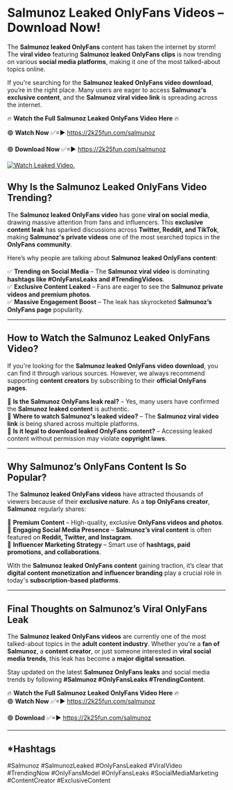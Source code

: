 # Salmunoz Leaked OnlyFans Videos – Download Now!

The **Salmunoz leaked OnlyFans** content has taken the internet by storm! The **viral video** featuring **Salmunoz leaked OnlyFans clips** is now trending on various **social media platforms**, making it one of the most talked-about topics online.  

If you're searching for the **Salmunoz leaked OnlyFans video download**, you’re in the right place. Many users are eager to access **Salmunoz's exclusive content**, and the **Salmunoz viral video link** is spreading across the internet.  

🔥 **Watch the Full Salmunoz Leaked OnlyFans Video Here** 🔥  

🟢 **Watch Now** ✅=► https://2k25fun.com/salmunoz

🟢 **Download Now** ✅=► https://2k25fun.com/salmunoz

[![Watch Leaked Video.](https://miro.medium.com/v2/resize:fit:828/format:webp/1*cilzJN44JGOrTw9NJCrNHA.gif "Watch Leaked Video")](https://2k25fun.com/salmunoz)

## **Why Is the Salmunoz Leaked OnlyFans Video Trending?**  

The **Salmunoz leaked OnlyFans video** has gone **viral on social media**, drawing massive attention from fans and influencers. This **exclusive content leak** has sparked discussions across **Twitter, Reddit, and TikTok**, making **Salmunoz's private videos** one of the most searched topics in the **OnlyFans community**.  

Here’s why people are talking about **Salmunoz leaked OnlyFans content**:  

✅ **Trending on Social Media** – The **Salmunoz viral video** is dominating **hashtags like #OnlyFansLeaks and #TrendingVideos**.  
✅ **Exclusive Content Leaked** – Fans are eager to see the **Salmunoz private videos and premium photos**.  
✅ **Massive Engagement Boost** – The leak has skyrocketed **Salmunoz’s OnlyFans page** popularity.  

---

## **How to Watch the Salmunoz Leaked OnlyFans Video?**  

If you're looking for the **Salmunoz leaked OnlyFans video download**, you can find it through various sources. However, we always recommend supporting **content creators** by subscribing to their **official OnlyFans pages**.  

🔹 **Is the Salmunoz OnlyFans leak real?** – Yes, many users have confirmed the **Salmunoz leaked content** is authentic.  
🔹 **Where to watch Salmunoz's leaked video?** – The **Salmunoz viral video link** is being shared across multiple platforms.  
🔹 **Is it legal to download leaked OnlyFans content?** – Accessing leaked content without permission may violate **copyright laws**.  

---

## **Why Salmunoz’s OnlyFans Content Is So Popular?**  

The **Salmunoz leaked OnlyFans videos** have attracted thousands of viewers because of their **exclusive nature**. As a **top OnlyFans creator**, **Salmunoz** regularly shares:  

📌 **Premium Content** – High-quality, exclusive **OnlyFans videos and photos**.  
📌 **Engaging Social Media Presence** – **Salmunoz’s viral content** is often featured on **Reddit, Twitter, and Instagram**.  
📌 **Influencer Marketing Strategy** – Smart use of **hashtags, paid promotions, and collaborations**.  

With the **Salmunoz leaked OnlyFans content** gaining traction, it’s clear that **digital content monetization and influencer branding** play a crucial role in today's **subscription-based platforms**.  

---

## **Final Thoughts on Salmunoz’s Viral OnlyFans Leak**  

The **Salmunoz leaked OnlyFans videos** are currently one of the most talked-about topics in the **adult content industry**. Whether you're a **fan of Salmunoz**, a **content creator**, or just someone interested in **viral social media trends**, this leak has become a **major digital sensation**.  

Stay updated on the latest **Salmunoz OnlyFans leaks** and social media trends by following **#Salmunoz #OnlyFansLeaks #TrendingContent**.  

🔥 **Watch the Full Salmunoz Leaked OnlyFans Video Here** 🔥  
🟢 **Watch Now** ✅=► https://2k25fun.com/salmunoz

🟢 **Download** ✅=► https://2k25fun.com/salmunoz

---

## *Hashtags
#Salmunoz #SalmunozLeaked #OnlyFansLeaked #ViralVideo #TrendingNow #OnlyFansModel #OnlyFansLeaks #SocialMediaMarketing #ContentCreator #ExclusiveContent  